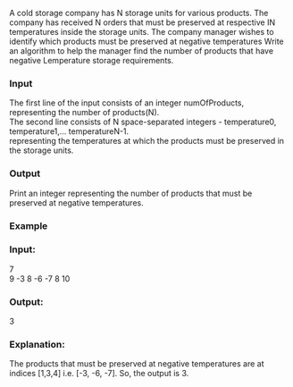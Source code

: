 A cold storage company has N storage units for various products.
The company has received N orders that must be preserved at respective
IN temperatures inside the storage units. The company manager wishes to identify which products must be preserved at negative temperatures
Write an algorithm to help the manager find the number of products that have negative
Lemperature storage requirements.

<h3>Input</h3>
The first line of the input consists of an integer numOfProducts,
representing the number of products(N).<br/>
The second line consists of N space-separated integers - temperature0, temperature1,... temperatureN-1.<br/>
representing the temperatures at which the products must be preserved in the storage units.

<h3>Output</h3>
Print an integer representing the number of products that must be preserved at negative temperatures.

<h3>Example</h3>
<h3>Input:</h3>
7<br/>
9 -3 8 -6 -7 8 10
<h3>Output:</h3>
3
<h3>Explanation:</h3>
The products that must be preserved at negative temperatures are at indices [1,3,4] i.e. [-3, -6, -7].
So, the output is 3.

